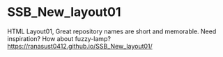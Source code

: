 # SSB_New_layout01
HTML Layout01, Great repository names are short and memorable. Need inspiration? How about fuzzy-lamp?
https://ranasust0412.github.io/SSB_New_layout01/
